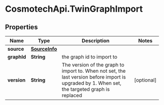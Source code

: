# CosmotechApi.TwinGraphImport

## Properties

Name | Type | Description | Notes
------------ | ------------- | ------------- | -------------
**source** | [**SourceInfo**](SourceInfo.md) |  | 
**graphId** | **String** | the graph id to import to | 
**version** | **String** | The version of the graph to import to.  When not set, the last version before import is upgraded by 1. When set, the targeted graph is replaced  | [optional] 


